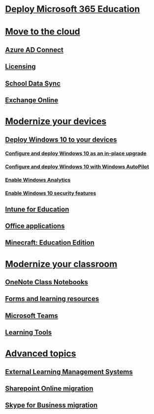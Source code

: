 # [Deploy Microsoft 365 Education](index.md)
# [Move to the cloud](placeholder.md)
## [Azure AD Connect](placeholder.md)
## [Licensing](placeholder.md)
## [School Data Sync](placeholder.md)
## [Exchange Online](placeholder.md)
# [Modernize your devices](placeholder.md)
## [Deploy Windows 10 to your devices](placeholder.md)
### [Configure and deploy Windows 10 as an in-place upgrade](../../enterprise/windows10-deploy-inplaceupgrade.md)
### [Configure and deploy Windows 10 with Windows AutoPilot](../../enterprise/windows10-deploy-autopilot.md)
### [Enable Windows Analytics](../../enterprise/windows10-enable-windows-analytics.md)
### [Enable Windows 10 security features](../../enterprise/windows10-enable-security-features.md)
## [Intune for Education](placeholder.md)
## [Office applications](placeholder.md)
## [Minecraft: Education Edition](placeholder.md)
# [Modernize your classroom](placeholder.md)
## [OneNote Class Notebooks](placeholder.md)
## [Forms and learning resources](placeholder.md)
## [Microsoft Teams](placeholder.md)
## [Learning Tools](placeholder.md)
# [Advanced topics](placeholder.md)
## [External Learning Management Systems](placeholder.md)
## [Sharepoint Online migration](placeholder.md)
## [Skype for Business migration](placeholder.md)